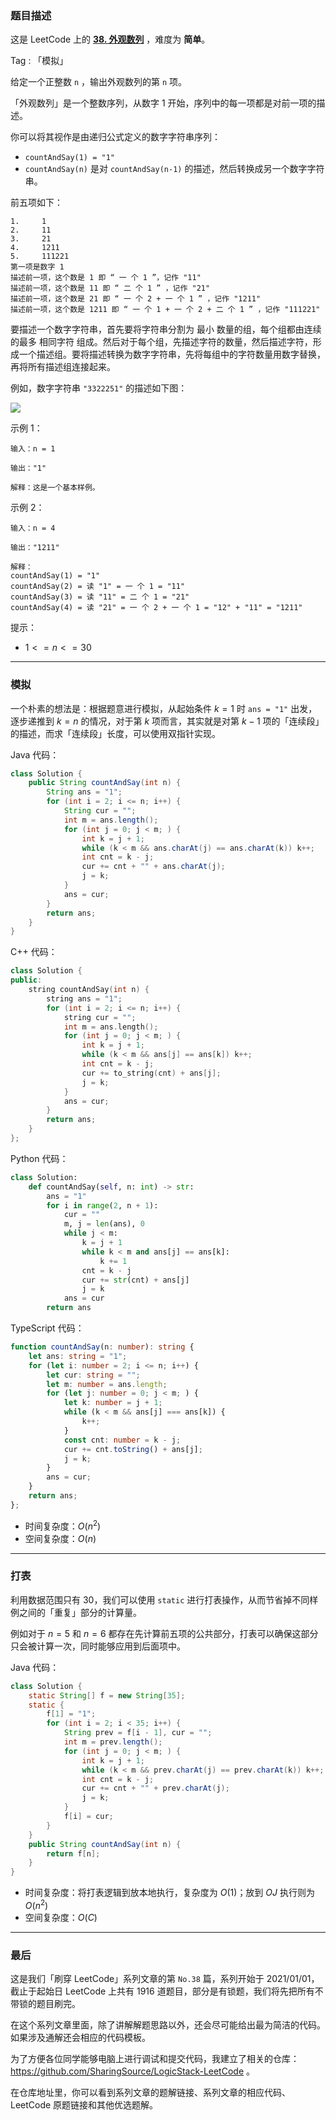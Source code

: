 ### 题目描述

这是 LeetCode 上的 **[38. 外观数列](https://leetcode-cn.com/problems/count-and-say/solution/shua-chuan-lc-100-mo-ni-ti-shi-yong-shao-w8jl/)** ，难度为 **简单**。

Tag : 「模拟」



给定一个正整数 `n` ，输出外观数列的第 `n` 项。

「外观数列」是一个整数序列，从数字 1 开始，序列中的每一项都是对前一项的描述。

你可以将其视作是由递归公式定义的数字字符串序列：
* `countAndSay(1) = "1"`
* `countAndSay(n)` 是对 `countAndSay(n-1)` 的描述，然后转换成另一个数字字符串。

前五项如下：
```
1.     1
2.     11
3.     21
4.     1211
5.     111221
第一项是数字 1 
描述前一项，这个数是 1 即 “ 一 个 1 ”，记作 "11"
描述前一项，这个数是 11 即 “ 二 个 1 ” ，记作 "21"
描述前一项，这个数是 21 即 “ 一 个 2 + 一 个 1 ” ，记作 "1211"
描述前一项，这个数是 1211 即 “ 一 个 1 + 一 个 2 + 二 个 1 ” ，记作 "111221"
```
要描述一个数字字符串，首先要将字符串分割为 最小 数量的组，每个组都由连续的最多 相同字符 组成。然后对于每个组，先描述字符的数量，然后描述字符，形成一个描述组。要将描述转换为数字字符串，先将每组中的字符数量用数字替换，再将所有描述组连接起来。

例如，数字字符串 `"3322251"` 的描述如下图：

![](https://assets.leetcode.com/uploads/2020/10/23/countandsay.jpg)


示例 1：
```
输入：n = 1

输出："1"

解释：这是一个基本样例。
```
示例 2：
```
输入：n = 4

输出："1211"

解释：
countAndSay(1) = "1"
countAndSay(2) = 读 "1" = 一 个 1 = "11"
countAndSay(3) = 读 "11" = 二 个 1 = "21"
countAndSay(4) = 读 "21" = 一 个 2 + 一 个 1 = "12" + "11" = "1211"
```

提示：
* $1 <= n <= 30$

---

### 模拟

一个朴素的想法是：根据题意进行模拟，从起始条件 $k = 1$ 时 `ans = "1"` 出发，逐步递推到 $k = n$ 的情况，对于第 $k$ 项而言，其实就是对第 $k - 1$ 项的「连续段」的描述，而求「连续段」长度，可以使用双指针实现。

Java 代码：
```Java
class Solution {
    public String countAndSay(int n) {
        String ans = "1";
        for (int i = 2; i <= n; i++) {
            String cur = "";
            int m = ans.length();
            for (int j = 0; j < m; ) {
                int k = j + 1;
                while (k < m && ans.charAt(j) == ans.charAt(k)) k++;
                int cnt = k - j;
                cur += cnt + "" + ans.charAt(j);
                j = k;
            }
            ans = cur;
        }
        return ans;
    }
}
```
C++ 代码：
```C++
class Solution {
public:
    string countAndSay(int n) {
        string ans = "1";
        for (int i = 2; i <= n; i++) {
            string cur = "";
            int m = ans.length();
            for (int j = 0; j < m; ) {
                int k = j + 1;
                while (k < m && ans[j] == ans[k]) k++;
                int cnt = k - j;
                cur += to_string(cnt) + ans[j];
                j = k;
            }
            ans = cur;
        }
        return ans;
    }
};
```
Python 代码：
```Python
class Solution:
    def countAndSay(self, n: int) -> str:
        ans = "1"
        for i in range(2, n + 1):
            cur = ""
            m, j = len(ans), 0
            while j < m:
                k = j + 1
                while k < m and ans[j] == ans[k]:
                    k += 1
                cnt = k - j
                cur += str(cnt) + ans[j]
                j = k
            ans = cur
        return ans
```
TypeScript 代码：
```TypeScript
function countAndSay(n: number): string {
    let ans: string = "1";
    for (let i: number = 2; i <= n; i++) {
        let cur: string = "";
        let m: number = ans.length;
        for (let j: number = 0; j < m; ) {
            let k: number = j + 1;
            while (k < m && ans[j] === ans[k]) {
                k++;
            }
            const cnt: number = k - j;
            cur += cnt.toString() + ans[j];
            j = k;
        }
        ans = cur;
    }
    return ans;
};
```
* 时间复杂度：$O(n^2)$
* 空间复杂度：$O(n)$

---

### 打表

利用数据范围只有 $30$，我们可以使用 `static` 进行打表操作，从而节省掉不同样例之间的「重复」部分的计算量。

例如对于 $n = 5$ 和 $n = 6$ 都存在先计算前五项的公共部分，打表可以确保这部分只会被计算一次，同时能够应用到后面项中。

Java 代码：
```Java
class Solution {
    static String[] f = new String[35];
    static {
        f[1] = "1";
        for (int i = 2; i < 35; i++) {
            String prev = f[i - 1], cur = "";
            int m = prev.length();
            for (int j = 0; j < m; ) {
                int k = j + 1;
                while (k < m && prev.charAt(j) == prev.charAt(k)) k++;
                int cnt = k - j;
                cur += cnt + "" + prev.charAt(j);
                j = k;
            }
            f[i] = cur;
        }
    }
    public String countAndSay(int n) {
        return f[n];
    }
}
```
* 时间复杂度：将打表逻辑到放本地执行，复杂度为 $O(1)$；放到 $OJ$ 执行则为 $O(n^2)$
* 空间复杂度：$O(C)$

---

### 最后

这是我们「刷穿 LeetCode」系列文章的第 `No.38` 篇，系列开始于 2021/01/01，截止于起始日 LeetCode 上共有 1916 道题目，部分是有锁题，我们将先把所有不带锁的题目刷完。

在这个系列文章里面，除了讲解解题思路以外，还会尽可能给出最为简洁的代码。如果涉及通解还会相应的代码模板。

为了方便各位同学能够电脑上进行调试和提交代码，我建立了相关的仓库：https://github.com/SharingSource/LogicStack-LeetCode 。

在仓库地址里，你可以看到系列文章的题解链接、系列文章的相应代码、LeetCode 原题链接和其他优选题解。

